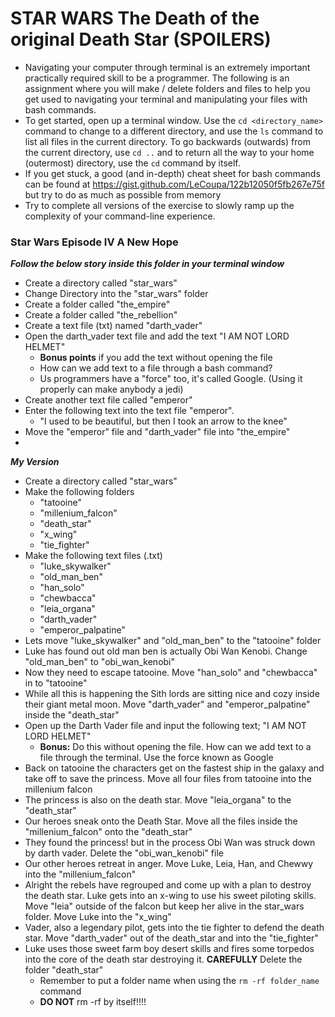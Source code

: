# STAR WARS The Death of the original Death Star (SPOILERS)

* Navigating your computer through terminal is an extremely important practically required skill to be a programmer. The following is an assignment where you will make / delete folders and files to help you get used to navigating your terminal and manipulating your files with bash commands.
* To get started, open up a terminal window. Use the `cd <directory_name>` command to change to a different directory, and use the `ls` command to list all files in the current directory. To go backwards (outwards) from the current directory, use `cd ..` and to return all the way to your home (outermost) directory, use the `cd` command by itself.
* If you get stuck, a good (and in-depth) cheat sheet for bash commands can be found at https://gist.github.com/LeCoupa/122b12050f5fb267e75f but try to do as much as possible from memory
* Try to complete all versions of the exercise to slowly ramp up the complexity of your command-line experience.

### Star Wars Episode IV A New Hope

***Follow the below story inside this folder in your terminal window***

* Create a directory called "star_wars"
* Change Directory into the "star_wars" folder
* Create a folder called "the_empire"
* Create a folder called "the_rebellion"
* Create a text file (txt) named "darth_vader"
* Open the darth_vader text file and add the text "I AM NOT LORD HELMET"
	* **Bonus points** if you add the text without opening the file
	* How can we add text to a file through a bash command?
	* Us programmers have a "force" too, it's called Google. (Using it properly can make anybody a jedi)
* Create another text file called "emperor"
* Enter the following text into the text file "emperor". 
	* "I used to be beautiful, but then I took an arrow to the knee"
* Move the "emperor" file and "darth_vader" file into "the_empire"
* 

***My Version***

* Create a directory called "star_wars"
* Make the following folders
	* "tatooine"
	* "millenium_falcon"
	* "death_star"
	* "x_wing"
	* "tie_fighter"
* Make the following text files (.txt)
	* "luke_skywalker"
	* "old_man_ben"
	* "han_solo"
	* "chewbacca"
	* "leia_organa"
	* "darth_vader"
	* "emperor_palpatine"
* Lets move "luke_skywalker" and "old_man_ben" to the "tatooine" folder
* Luke has found out old man ben is actually Obi Wan Kenobi. Change "old_man_ben" to "obi_wan_kenobi"
* Now they need to escape tatooine. Move "han_solo" and "chewbacca" in to "tatooine"
* While all this is happening the Sith lords are sitting nice and cozy inside their giant metal moon. Move "darth_vader" and "emperor_palpatine" inside the "death_star"
* Open up the Darth Vader file and input the following text; "I AM NOT LORD HELMET"
	* **Bonus:** Do this without opening the file. How can we add text to a file through the terminal. Use the force known as Google
* Back on tatooine the characters get on the fastest ship in the galaxy and take off to save the princess. Move all four files from tatooine into the millenium falcon
* The princess is also on the death star. Move "leia_organa" to the "death_star"
* Our heroes sneak onto the Death Star. Move all the files inside the "millenium_falcon" onto the "death_star" 
* They found the princess! but in the process Obi Wan was struck down by darth vader. Delete the "obi_wan_kenobi" file 
* Our other heroes retreat in anger. Move Luke, Leia, Han, and Chewwy into the "millenium_falcon"
* Alright the rebels have regrouped and come up with a plan to destroy the death star. Luke gets into an x-wing to use his sweet piloting skills. Move "leia" outside of the falcon but keep her alive in the star_wars folder. Move Luke into the "x_wing"
* Vader, also a legendary pilot, gets into the tie fighter to defend the death star. Move "darth_vader" out of the death_star and into the "tie_fighter"
* Luke uses those sweet farm boy desert skills and fires some torpedos into the core of the death star destroying it. **CAREFULLY** Delete the folder "death_star"
	* Remember to put a folder name when using the `rm -rf folder_name` command
	* **DO NOT** rm -rf by itself!!!!


